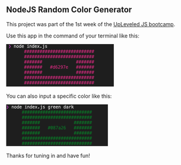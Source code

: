 ## NodeJS Random Color Generator

This project was part of the 1st week of the <a href='https://www.upleveled.io'>UpLeveled JS bootcamp</a>.

Use this app in the command of your terminal like this:

<img src='/screenshots/random-color.png'>

You can also input a specific color like this:

<img src='/screenshots/hue-luminosity.png'>

Thanks for tuning in and have fun!
